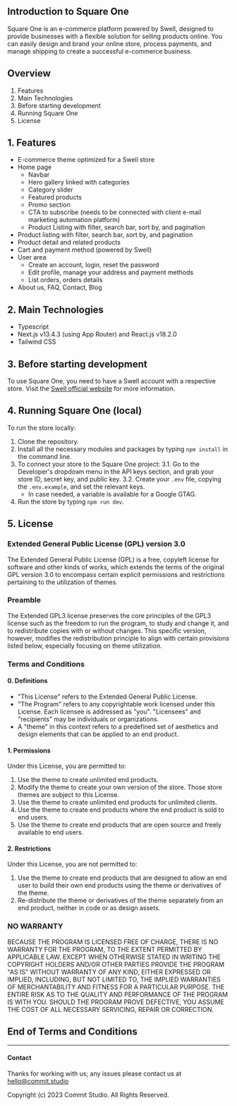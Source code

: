 ## Introduction to Square One

Square One is an e-commerce platform powered by Swell, designed to provide businesses with a flexible solution for selling products online. You can easily design and brand your online store, process payments, and manage shipping to create a successful e-commerce business.

## Overview

1. Features
2. Main Technologies
3. Before starting development
4. Running Square One
5. License

## 1. Features

- E-commerce theme optimized for a Swell store
- Home page
  - Navbar
  - Hero gallery linked with categories
  - Category slider
  - Featured products
  - Promo section
  - CTA to subscribe (needs to be connected with client e-mail marketing automation platform)
  - Product Listing with filter, search bar, sort by, and pagination
- Product listing with filter, search bar, sort by, and pagination
- Product detail and related products
- Cart and payment method (powered by Swell)
- User area
  - Create an account, login, reset the password
  - Edit profile, manage your address and payment methods
  - List orders, orders details
- About us, FAQ, Contact, Blog

## 2. Main Technologies

- Typescript
- Next.js v13.4.3 (using App Router) and React.js v18.2.0
- Tailwind CSS

## 3. Before starting development

To use Square One, you need to have a Swell account with a respective store. Visit the [Swell official website](https://www.swell.is/) for more information.

## 4. Running Square One (local)

To run the store locally:

1. Clone the repository.
2. Install all the necessary modules and packages by typing `npm install` in the command line.
3. To connect your store to the Square One project:
   3.1. Go to the Developer's dropdown menu in the API keys section, and grab your store ID, secret key, and public key.
   3.2. Create your `.env` file, copying the `.env.example`, and set the relevant keys.
   - In case needed, a variable is available for a Google GTAG.
4. Run the store by typing `npm run dev`.

## 5. License

### Extended General Public License (GPL) version 3.0

The Extended General Public License (GPL) is a free, copyleft license for software and other kinds of works, which extends the terms of the original GPL version 3.0 to encompass certain explicit permissions and restrictions pertaining to the utilization of themes.

### Preamble

The Extended GPL3 license preserves the core principles of the GPL3 license such as the freedom to run the program, to study and change it, and to redistribute copies with or without changes. This specific version, however, modifies the redistribution principle to align with certain provisions listed below, especially focusing on theme utilization.

### Terms and Conditions

#### 0. Definitions

- "This License" refers to the Extended General Public License.
- "The Program" refers to any copyrightable work licensed under this License. Each licensee is addressed as "you". "Licensees" and "recipients" may be individuals or organizations.
- A "theme" in this context refers to a predefined set of aesthetics and design elements that can be applied to an end product.

#### 1. Permissions

Under this License, you are permitted to:

1. Use the theme to create unlimited end products.
2. Modify the theme to create your own version of the store. Those store themes are subject to this License.
3. Use the theme to create unlimited end products for unlimited clients.
4. Use the theme to create end products where the end product is sold to end users.
5. Use the theme to create end products that are open source and freely available to end users.

#### 2. Restrictions

Under this License, you are not permitted to:

1. Use the theme to create end products that are designed to allow an end user to build their own end products using the theme or derivatives of the theme.
2. Re-distribute the theme or derivatives of the theme separately from an end product, neither in code or as design assets.

### NO WARRANTY

BECAUSE THE PROGRAM IS LICENSED FREE OF CHARGE, THERE IS NO WARRANTY FOR THE PROGRAM, TO THE EXTENT PERMITTED BY APPLICABLE LAW. EXCEPT WHEN OTHERWISE STATED IN WRITING THE COPYRIGHT HOLDERS AND/OR OTHER PARTIES PROVIDE THE PROGRAM "AS IS" WITHOUT WARRANTY OF ANY KIND, EITHER EXPRESSED OR IMPLIED, INCLUDING, BUT NOT LIMITED TO, THE IMPLIED WARRANTIES OF MERCHANTABILITY AND FITNESS FOR A PARTICULAR PURPOSE. THE ENTIRE RISK AS TO THE QUALITY AND PERFORMANCE OF THE PROGRAM IS WITH YOU. SHOULD THE PROGRAM PROVE DEFECTIVE, YOU ASSUME THE COST OF ALL NECESSARY SERVICING, REPAIR OR CORRECTION.

## End of Terms and Conditions

---

#### Contact

Thanks for working with us; any issues please contact us at [hello@commit.studio](mailto:hello@commit.studio)

Copyright (c) 2023 Commit Studio. All Rights Reserved.
